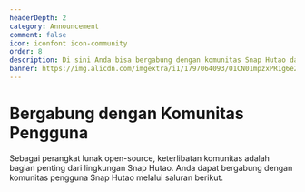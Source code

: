```yaml
---
headerDepth: 2
category: Announcement
comment: false
icon: iconfont icon-community
order: 8
description: Di sini Anda bisa bergabung dengan komunitas Snap Hutao dan berinteraksi dengan pemain lain tentang berbagai topik.
banner: https://img.alicdn.com/imgextra/i1/1797064093/O1CN01mpzxPR1g6e22IjFMh_!!1797064093.png
---
```


# Bergabung dengan Komunitas Pengguna

Sebagai perangkat lunak open-source, keterlibatan komunitas adalah bagian penting dari lingkungan Snap Hutao. Anda dapat bergabung dengan komunitas pengguna Snap Hutao melalui saluran berikut.

<div class="vp-card-container">
  <VPCard
    title="Discord"
    desc="Yb8bykaUKp"
    logo="/images/202312/discord.svg"
    link="https://discord.gg/Yb8bykaUKp"
    background="rgba(88, 101, 242, 0.15)"
  />
  <VPCard
    title="Grup Pengguna QQ Snap Hutao"
    desc="825460590"
    logo="/images/202312/tencent.svg"
    link="https://qm.qq.com/q/Fy8j4Ziiac"
    background="rgba(228, 0, 54, 0.15)"
  />
    <VPCard
    title="Grup Pengumuman QQ Snap Hutao"
    desc="531960040; Hanya untuk pengumuman, cocok bagi pengguna yang lebih suka menyimak dan tidak ingin ketinggalan pesan penting"
    logo="/images/202312/tencent.svg"
    link="http://qm.qq.com/cgi-bin/qm/qr?_wv=1027&k=uxqsxPJPB_jOVbMFOzZv5LcDyIF2HAiu&authKey=Deo2c2ZhmqSAQ%2BGUL0ItD7bYtYG5blYxQor25BXoCcaCGllZYtZ4eDNwZ3yZz8gH&noverify=0&group_code=531960040"
    background="rgba(245, 158, 0, 0.15)"
  />
  <VPCard
    title="Diskusi GitHub"
    desc="Forum diskusi repositori Snap Hutao selalu terbuka"
    logo="/images/202312/github-mark.svg"
    link="https://github.com/DGP-Studio/Snap.Hutao/discussions"
    background="rgba(155, 233, 168, 0.15)"
  />
</div>